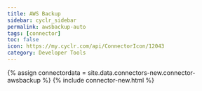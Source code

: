```yaml
---
title: AWS Backup
sidebar: cyclr_sidebar
permalink: awsbackup-auto
tags: [connector]
toc: false
icon: https://my.cyclr.com/api/ConnectorIcon/12043
category: Developer Tools
---
```

{% assign connectordata = site.data.connectors-new.connector-awsbackup %}
{% include connector-new.html %}	